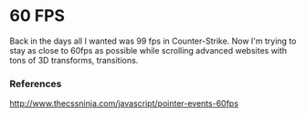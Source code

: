 # 60 FPS

Back in the days all I wanted was 99 fps in Counter-Strike. Now I'm trying to stay as close to 60fps as possible while scrolling advanced websites with tons of 3D transforms, transitions.

### References

http://www.thecssninja.com/javascript/pointer-events-60fps
